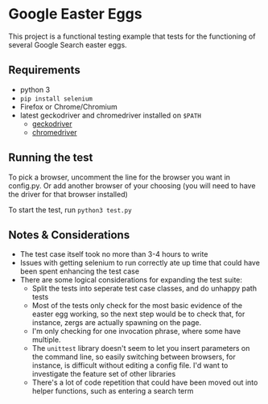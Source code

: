 # Google Easter Eggs

This project is a functional testing example that tests for the functioning of several Google Search easter eggs.

## Requirements
* python 3
* `pip install selenium`
* Firefox or Chrome/Chromium
* latest geckodriver and chromedriver installed on `$PATH`
  * [geckodriver](https://github.com/mozilla/geckodriver/releases)
  * [chromedriver](https://sites.google.com/a/chromium.org/chromedriver/)

## Running the test
To pick a browser, uncomment the line for the browser you want in config.py.
Or add another browser of your choosing (you will need to have the driver for that browser installed)

To start the test, run `python3 test.py`

## Notes & Considerations

* The test case itself took no more than 3-4 hours to write
* Issues with getting selenium to run correctly ate up time that could have been spent enhancing the test case
* There are some logical considerations for expanding the test suite:
  * Split the tests into seperate test case classes, and do unhappy path tests
  * Most of the tests only check for the most basic evidence of the easter egg working, so the next step would be to check that, for instance, zergs are actually spawning on the page.
  * I'm only checking for one invocation phrase, where some have multiple.
  * The `unittest` library doesn't seem to let you insert parameters on the command line, so easily switching between browsers, for instance, is difficult without editing a config file. I'd want to investigate the feature set of other libraries
  * There's a lot of code repetition that could have been moved out into helper functions, such as entering a search term
